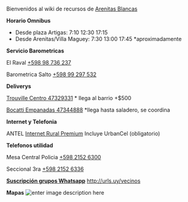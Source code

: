 Bienvenidos al wiki de recursos de [Arenitas Blancas](https://es.wikipedia.org/wiki/Arenitas_Blancas)


**Horario Omnibus**

 - Desde plaza Artigas: 7:10  12:30  17:15 
 - Desde Arenitas/Villa Maguey: 7:30  13:00  17:45 *aproximadamente 

**Servicio Barometricas**

El Raval [+598 98 736 237‬](tel://+59898736237‬)

Barometrica Salto [+598 99 297 532‬](tel://+59899297532‬)

**Deliverys**

 [Trouville Centro 47329331](tel://47329331)  * llega al barrio +$500

 [Bocatti Empanadas 47344888](tel://47344888)  *llega hasta saladero, se coordina
 
**Internet y Telefonia**

ANTEL [Internet Rural Premium](https://tienda.antel.com.uy/plan/mdm:prdoff:id:1915) Incluye UrbanCel (obligatorio)

**Telefonos utilidad**

Mesa Central Policia [+598 2152 6300‬](tel://+59821526300)

Seccional 3ra [+598 2152 6336‬](tel://+59821526336)

[**Suscripción grupos Whatsapp**](http://urls.uy/vecinos)  http://urls.uy/vecinos

**Mapas**
![enter image description here](http://1.bp.blogspot.com/-d_KKneXYtkU/T8yRo3hssVI/AAAAAAAAAAs/pblC8MBYZwg/s1600/ab_nomenclador.jpg)
